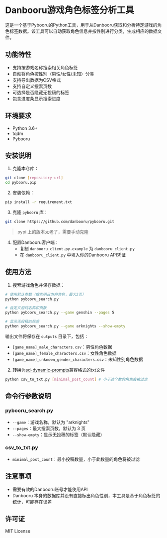 # Danbooru游戏角色标签分析工具

这是一个基于Pybooru的Python工具，用于从Danbooru获取和分析特定游戏的角色标签数据。该工具可以自动获取角色信息并按性别进行分类，生成相应的数据文件。

## 功能特性

- 支持按游戏名称搜索相关角色标签
- 自动将角色按性别（男性/女性/未知）分类
- 支持导出数据为CSV格式
- 支持自定义搜索页数
- 可选择是否隐藏无投稿的标签
- 包含进度条显示搜索进度

## 环境要求

- Python 3.6+
- tqdm
- Pybooru

## 安装说明

1. 克隆本仓库：
```bash
git clone [repository-url]
cd pybooru.pip
```

2. 安装依赖：
```bash
pip install -r requirement.txt
```

3. 克隆 `pybooru` 库：
```bash
git clone https://github.com/danbooru/pybooru.git
```
> pypi 上的版本太老了，需要手动克隆

4. 配置Danbooru客户端：
   - 复制 `danbooru_client.py.example` 为 `danbooru_client.py`
   - 在 `danbooru_client.py` 中填入你的Danbooru API凭证

## 使用方法

1. 搜索游戏角色并保存数据：
```bash
# 使用默认参数（搜索明日方舟角色，最大3页）
python pybooru_search.py

# 自定义游戏名称和页数
python pybooru_search.py --game genshin --pages 5

# 显示无投稿的标签
python pybooru_search.py --game arknights --show-empty
```

输出文件将保存在 `outputs` 目录下，包括：
- `[game_name]_male_characters.csv`：男性角色数据
- `[game_name]_female_characters.csv`：女性角色数据
- `[game_name]_unknown_gender_characters.csv`：未知性别角色数据

2. 转换为[sd-dynamic-prompts](https://github.com/adieyal/sd-dynamic-prompts)兼容格式的txt文件
```bash
python csv_to_txt.py [minimal_post_count] # 小于这个数的角色会被过滤
```

## 命令行参数说明

### pybooru_search.py
- `--game`：游戏名称，默认为 "arknights"
- `--pages`：最大搜索页数，默认为 3 页
- `--show-empty`：显示无投稿的标签（默认隐藏）

### csv_to_txt.py
- `minimal_post_count`：最小投稿数量，小于此数量的角色将被过滤

## 注意事项

- 需要有效的Danbooru账号才能使用API
- Danbooru 本身的数据库并没有直接标出角色性别，本工具是基于角色标签的统计，可能存在误差

## 许可证

MIT License 